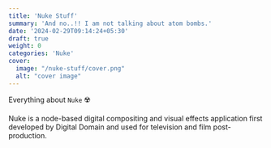```yaml
---
title: 'Nuke Stuff'
summary: 'And no..!! I am not talking about atom bombs.'
date: '2024-02-29T09:14:24+05:30'
draft: true
weight: 0
categories: 'Nuke'
cover:
  image: "/nuke-stuff/cover.png"
  alt: "cover image"
---
```


Everything about `Nuke` ☢️

Nuke is a node-based digital compositing and visual effects application first developed by Digital Domain and used for television and film post-production.